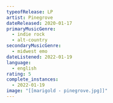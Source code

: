 ```yaml
---
typeofRelease: LP
artist: Pinegrove
dateReleased: 2020-01-17
primaryMusicGenre:
  - indie rock
  - alt-country
secondaryMusicGenre:
  - midwest emo
dateListened: 2022-01-19
language:
  - english
rating: 5
complete_instances:
  - 2022-01-19
image: "[[marigold - pinegrove.jpg]]"
---
```


